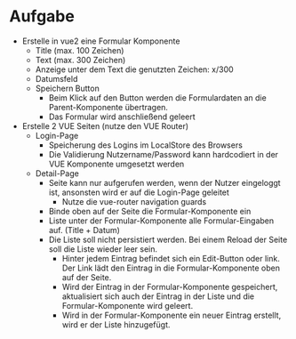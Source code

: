 # Aufgabe

- Erstelle in vue2 eine Formular Komponente
    - Title (max. 100 Zeichen)
    - Text (max. 300 Zeichen)
    - Anzeige unter dem Text die genutzten Zeichen: x/300
    - Datumsfeld
    - Speichern Button
        - Beim Klick auf den Button werden die Formulardaten an die Parent-Komponente übertragen.
        - Das Formular wird anschließend geleert
- Erstelle 2 VUE Seiten (nutze den VUE Router)
    - Login-Page
        - Speicherung des Logins im LocalStore des Browsers
        - Die Validierung Nutzername/Password kann hardcodiert in der VUE Komponente umgesetzt werden
    - Detail-Page
        - Seite kann nur aufgerufen werden, wenn der Nutzer eingeloggt ist, ansonsten wird er auf die Login-Page geleitet
            - Nutze die vue-router navigation guards
        - Binde oben auf der Seite die Formular-Komponente ein
        - Liste unter der Formular-Komponente alle Formular-Eingaben auf. (Title + Datum)
        - Die Liste soll nicht persistiert werden. Bei einem Reload der Seite soll die Liste wieder leer sein.
            - Hinter jedem Eintrag befindet sich ein Edit-Button oder link. Der Link lädt den Eintrag in die Formular-Komponente oben auf der Seite.
            - Wird der Eintrag in der Formular-Komponente gespeichert, aktualisiert sich auch der Eintrag in der Liste und die Formular-Komponente wird geleert.
            - Wird in der Formular-Komponente ein neuer Eintrag erstellt, wird er der Liste hinzugefügt.